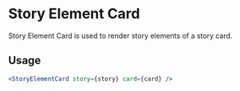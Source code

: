 # Story Element Card

Story Element Card is used to render story elements of a story card.

## Usage

```jsx
<StoryElementCard story={story} card={card} />
```
